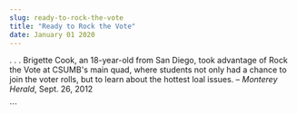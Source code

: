```yaml
---
slug: ready-to-rock-the-vote
title: "Ready to Rock the Vote"
date: January 01 2020
---
```


 
<p>
  . . . Brigette Cook, an 18-year-old from San Diego, took advantage of Rock the
  Vote at CSUMB's main quad, where students not only had a chance to join the
  voter rolls, but to learn about the hottest loal issues. –
  <em>Monterey Herald</em>, Sept. 26, 2012
</p>
```
